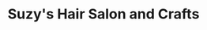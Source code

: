 ---
title: "Suzy's Hair Salon and Crafts"
url: /fort-ashby/suzys-hair-salon-and-crafts/
shop: Friseur
---